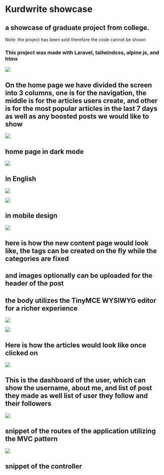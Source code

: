 # Kurdwrite showcase
## a showcase of graduate project from college. 

 Note: the project has been sold therefore the code cannot be shown 

 ### This project was made with Laravel, tailwindcss, alpine js, and htmx

![](screenshots/1.png)

## On the home page we have divided the screen into 3 columns, one is for the navigation, the middle is for the articles users create, and other is for the most popular articles in the last 7 days as well as any boosted posts we would like to show
![](screenshots/2.png)
## home page in dark mode


![](screenshots/3.png)

## in English

![](screenshots/4.png)


![](screenshots/5.png)

## in mobile design

![](screenshots/6.png)
## here is how the new content page would look like, the tags can be created on the fly while the categories are fixed

## and images optionally can be uploaded for the header of the post

## the body utilizes the TinyMCE WYSIWYG editor for a richer experience 
![](screenshots/7.png)


![](screenshots/8.jpeg)

## Here is how the articles would look like once clicked on


![](screenshots/9.png)

## This is the dashboard of the user, which can show the username, about me, and list of post they made as well list of user they follow and their followers 

![](screenshots/10.png)

## snippet of the routes of the application utilizing the MVC pattern 

![](screenshots/11.png)

## snippet of the controller 
